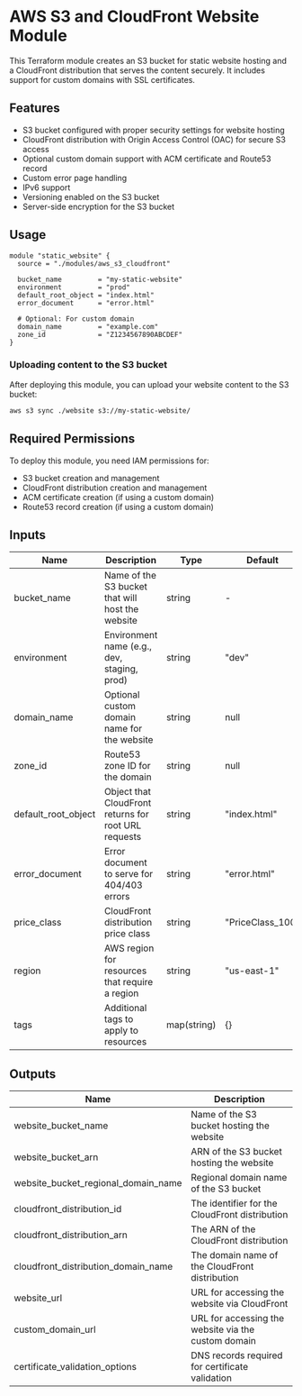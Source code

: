 # AWS S3 and CloudFront Website Module

This Terraform module creates an S3 bucket for static website hosting and a CloudFront distribution that serves the content securely. It includes support for custom domains with SSL certificates.

## Features

- S3 bucket configured with proper security settings for website hosting
- CloudFront distribution with Origin Access Control (OAC) for secure S3 access
- Optional custom domain support with ACM certificate and Route53 record
- Custom error page handling
- IPv6 support
- Versioning enabled on the S3 bucket
- Server-side encryption for the S3 bucket

## Usage

```hcl
module "static_website" {
  source = "./modules/aws_s3_cloudfront"

  bucket_name         = "my-static-website"
  environment         = "prod"
  default_root_object = "index.html"
  error_document      = "error.html"
  
  # Optional: For custom domain
  domain_name         = "example.com"
  zone_id             = "Z1234567890ABCDEF"
}
```

### Uploading content to the S3 bucket

After deploying this module, you can upload your website content to the S3 bucket:

```bash
aws s3 sync ./website s3://my-static-website/
```

## Required Permissions

To deploy this module, you need IAM permissions for:

- S3 bucket creation and management
- CloudFront distribution creation and management
- ACM certificate creation (if using a custom domain)
- Route53 record creation (if using a custom domain)

## Inputs

| Name                | Description                                          | Type         | Default        | Required |
|---------------------|------------------------------------------------------|--------------|----------------|----------|
| bucket_name         | Name of the S3 bucket that will host the website     | string       | -              | yes      |
| environment         | Environment name (e.g., dev, staging, prod)          | string       | "dev"          | no       |
| domain_name         | Optional custom domain name for the website          | string       | null           | no       |
| zone_id             | Route53 zone ID for the domain                       | string       | null           | no       |
| default_root_object | Object that CloudFront returns for root URL requests | string       | "index.html"   | no       |
| error_document      | Error document to serve for 404/403 errors           | string       | "error.html"   | no       |
| price_class         | CloudFront distribution price class                  | string       | "PriceClass_100"| no      |
| region              | AWS region for resources that require a region       | string       | "us-east-1"    | no       |
| tags                | Additional tags to apply to resources                | map(string)  | {}             | no       |

## Outputs

| Name                                | Description                                                   |
|-------------------------------------|---------------------------------------------------------------|
| website_bucket_name                 | Name of the S3 bucket hosting the website                     |
| website_bucket_arn                  | ARN of the S3 bucket hosting the website                      |
| website_bucket_regional_domain_name | Regional domain name of the S3 bucket                         |
| cloudfront_distribution_id          | The identifier for the CloudFront distribution                |
| cloudfront_distribution_arn         | The ARN of the CloudFront distribution                        |
| cloudfront_distribution_domain_name | The domain name of the CloudFront distribution                |
| website_url                         | URL for accessing the website via CloudFront                  |
| custom_domain_url                   | URL for accessing the website via the custom domain           |
| certificate_validation_options      | DNS records required for certificate validation               | 